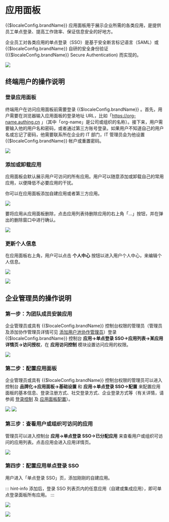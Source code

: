# 应用面板

<LastUpdated/>

{{$localeConfig.brandName}} 应用面板用于展示企业所需的各类应用，是提供员工单点登录、提高工作效率、保证信息安全的好地方。

企业员工对各类应用的单点登录（SSO）是基于安全断言标记语言（SAML）或 {{$localeConfig.brandName}} 自研的安全身份验证 ({{$localeConfig.brandName}}  Secure Authentication) 而实现的。

![](~@imagesZhCn/guides/dashboard/app-panel.png)

## 终端用户的操作说明

### 登录应用面板
终端用户在访问应用面板前需要登录 {{$localeConfig.brandName}}  。首先，用户需要在浏览器输入应用面板的登录地址 URL，比如「https://org-name.authing.cn 」（其中「org-name」是公司或组织的名称）。接下来，用户需要输入他的用户名和密码，或者通过第三方账号登录。如果用户不知道自己的用户名或忘记了密码，他需要联系所在企业的 IT 部门，IT 管理员会为他设置 {{$localeConfig.brandName}}  帐户或重置密码。

![](~@imagesZhCn/guides/dashboard/app-panel2.png)

### 添加或卸载应用
应用面板会默认展示用户可访问的所有应用。用户可以随意添加或卸载自己的常用应用，以便降低不必要应用的干扰。

你可以在应用面板添加自建应用或者第三方应用。

![](~@imagesZhCn/guides/dashboard/app-panel3.png)

要将应用从应用面板删除，点击应用列表待删除应用的右上角「...」按钮，并在弹出的删除窗口中进行确认。

![](~@imagesZhCn/guides/dashboard/app-panel4.png)

### 更新个人信息

在应用面板右上角，用户可以点击 **个人中心** 按钮以进入用户个人中心，来编辑个人信息。

![](~@imagesZhCn/guides/dashboard/app-panel5.png)

![](~@imagesZhCn/guides/dashboard/app-panel6.png)
## 企业管理员的操作说明

### 第一步：为团队成员安装应用
企业管理员或具有 {{$localeConfig.brandName}}  控制台权限的管理员（管理员及添加协作管理员详情可见 [添加用户池协作管理员](/guides/userpool-config/collaboration-adminstrator.md)）登录 {{$localeConfig.brandName}} 控制台 **应用->单点登录 SSO->应用列表->某应用详情页->访问授权**，在 **应用访问控制** 模块设置访问应用的权限。

![](~@imagesZhCn/guides/dashboard/app-panel7.png)

### 第二步：配置应用面板

企业管理员或具有 {{$localeConfig.brandName}} 控制台权限的管理员可以进入控制台 **品牌化->应用面板->基础设置** 和 **应用->单点登录 SSO->配置** 来配置应用面板的基本信息、登录注册方式、社交登录方式、企业登录方式等（有关详情，请参阅 [登录控制](/guides/app-new/create-app/login-control.html) 及 [应用面板配置](https://docs.authing.cn/v2/guides/customize/app-panel/#%E5%BA%94%E7%94%A8%E9%9D%A2%E6%9D%BF%E9%85%8D%E7%BD%AE)）。

![](~@imagesZhCn/guides/dashboard/base-set.png)
![](~@imagesZhCn/guides/dashboard/login-set.png)


### 第三步：查看用户或组织可访问的应用

管理员可以进入控制台 **应用->单点登录 SSO->已分配应用** 来查看用户或组织可访问的应用列表。点击应用会进入应用详情页。

![](~@imagesZhCn/guides/dashboard/app-panel9.png)

### 第四步：配置应用单点登录 SSO

用户进入「单点登录 SSO」页，添加刚刚的自建应用。

::: hint-info
添加后，登录 SSO 列表页内的任意应用（自建或集成应用），即可单点登录面板所有应用。
:::

![](~@imagesZhCn/guides/dashboard/app-panel3.png)

![](~@imagesZhCn/guides/dashboard/add-created-app-to-sso.png)